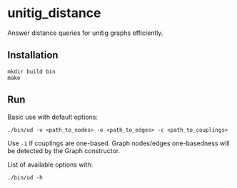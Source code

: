 # unitig_distance
Answer distance queries for unitig graphs efficiently.

## Installation
```
mkdir build bin
make
```

## Run
Basic use with default options:
```
./bin/ud -v <path_to_nodes> -e <path_to_edges> -c <path_to_couplings>
```
Use `-1` if couplings are one-based. Graph nodes/edges one-basedness will be detected by the Graph constructor.

List of available options with:
```
./bin/ud -h
```
